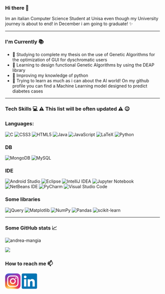 ### Hi there 👋
  Im an italian Computer Science Student at Unisa even though my University journey is about to end! in December i am going to graduate! ✨
<hr>

### I'm Currently 📚
- 🌱 Studying to complete my thesis on the use of Genetic Algorithms for the optimization of GUI for dyschromatic users
- 👯 Learning to design functional Genetic Algorithms by using the DEAP library
- 🤔 Improving my knowledge of python
- 🤖 Trying to learn as much as i can about the AI world! On my github profile you can find a Machine Learning model designed to predict diabetes cases
<hr>

### Tech Skills 💻 ⚠️ This list will be often updated ⚠️ 😉

### Languages:
  ![C](https://img.shields.io/badge/c-%2300599C.svg?style=for-the-badge&logo=c&logoColor=white) 
  ![CSS3](https://img.shields.io/badge/css3-%231572B6.svg?style=for-the-badge&logo=css3&logoColor=white) 
  ![HTML5](https://img.shields.io/badge/html5-%23E34F26.svg?style=for-the-badge&logo=html5&logoColor=white) 
  ![Java](https://img.shields.io/badge/java-%23ED8B00.svg?style=for-the-badge&logo=openjdk&logoColor=white) 
  ![JavaScript](https://img.shields.io/badge/javascript-%23323330.svg?style=for-the-badge&logo=javascript&logoColor=%23F7DF1E) 
  ![LaTeX](https://img.shields.io/badge/latex-%23008080.svg?style=for-the-badge&logo=latex&logoColor=white) 
  ![Python](https://img.shields.io/badge/python-3670A0?style=for-the-badge&logo=python&logoColor=ffdd54)

### DB  
  ![MongoDB](https://img.shields.io/badge/MongoDB-%234ea94b.svg?style=for-the-badge&logo=mongodb&logoColor=white) 
  ![MySQL](https://img.shields.io/badge/mysql-%2300f.svg?style=for-the-badge&logo=mysql&logoColor=white)

### IDE
  ![Android Studio](https://img.shields.io/badge/Android%20Studio-3DDC84.svg?style=for-the-badge&logo=android-studio&logoColor=white) 
  ![Eclipse](https://img.shields.io/badge/Eclipse-FE7A16.svg?style=for-the-badge&logo=Eclipse&logoColor=white) 
  ![IntelliJ IDEA](https://img.shields.io/badge/IntelliJIDEA-000000.svg?style=for-the-badge&logo=intellij-idea&logoColor=white) 
  ![Jupyter Notebook](https://img.shields.io/badge/jupyter-%23FA0F00.svg?style=for-the-badge&logo=jupyter&logoColor=white) 
  ![NetBeans IDE](https://img.shields.io/badge/NetBeansIDE-1B6AC6.svg?style=for-the-badge&logo=apache-netbeans-ide&logoColor=white) 
  ![PyCharm](https://img.shields.io/badge/pycharm-143?style=for-the-badge&logo=pycharm&logoColor=black&color=black&labelColor=green) 
  ![Visual Studio Code](https://img.shields.io/badge/Visual%20Studio%20Code-0078d7.svg?style=for-the-badge&logo=visual-studio-code&logoColor=white) 
  
### Some libraries
  ![jQuery](https://img.shields.io/badge/jquery-%230769AD.svg?style=for-the-badge&logo=jquery&logoColor=white) 
  ![Matplotlib](https://img.shields.io/badge/Matplotlib-%23ffffff.svg?style=for-the-badge&logo=Matplotlib&logoColor=black) 
  ![NumPy](https://img.shields.io/badge/numpy-%23013243.svg?style=for-the-badge&logo=numpy&logoColor=white) 
  ![Pandas](https://img.shields.io/badge/pandas-%23150458.svg?style=for-the-badge&logo=pandas&logoColor=white) 
  ![scikit-learn](https://img.shields.io/badge/scikit--learn-%23F7931E.svg?style=for-the-badge&logo=scikit-learn&logoColor=white)

  <hr>

### Some GitHub stats 📈  
<p align="left"> <img src="https://github-readme-stats.vercel.app/api?username=andrea-mangia&show_icons=true&theme=gotham" alt="andrea-mangia" </p>
<p align="center">   
  
  ![](https://github-readme-stats.vercel.app/api/top-langs/?username=andrea-mangia&theme=dark&hide_border=false&include_all_commits=true&count_private=true&layout=compact)</p>
  
### How to reach me 📫
  <a href="https://www.instagram.com/andrea_mangia_/?igshid=MzNlNGNkZWQ4Mg%3D%3D"><img src="Instagram_icon.png.webp" height=50vw width=50vw></a>
  <a href="https://www.linkedin.com/in/agostino-andrea-mangia-685427279"><img src="linkedin-logo.png" height=50vw width=50vw></a>

